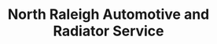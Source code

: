 ---
title: "North Raleigh Automotive and Radiator Service"
url: /raleigh/north-raleigh-automotive-and-radiator-service/
shop: car repair
---